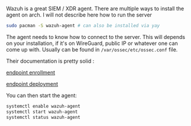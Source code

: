 Wazuh is a great SIEM / XDR agent. There are multiple ways to install the agent on arch. I will not describe here how to run the server

```bash
sudo pacman -S wazuh-agent # can also be installed via yay
```

The agent needs to know how to connect to the server. This will depends on your installation, if it's on WireGuard, public IP or whatever one can come up with. Usually can be found in `/var/ossec/etc/ossec.conf` file.

Their documentation is pretty solid :

[endpoint enrollment](https://documentation.wazuh.com/current/user-manual/agent/agent-enrollment/enrollment-methods/via-agent-configuration/linux-endpoint.html)

[endpoint deployment](https://documentation.wazuh.com/current/installation-guide/wazuh-agent/wazuh-agent-package-linux.html)

You can then start the agent:

```bash
systemctl enable wazuh-agent
systemctl start wazuh-agent
systemctl status wazuh-agent
```
